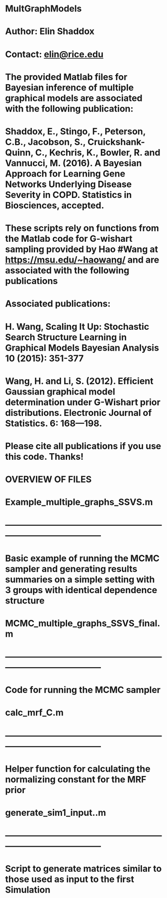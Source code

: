 # MultGraphModels
# Author: Elin Shaddox
# Contact: elin@rice.edu
#
# The provided Matlab files for Bayesian inference of multiple graphical models are  associated with the following publication:
#
# Shaddox, E., Stingo, F., Peterson, C.B., Jacobson, S., Cruickshank-Quinn, C., Kechris, K., Bowler, R. and Vannucci, M. (2016). A Bayesian Approach for Learning Gene Networks Underlying Disease Severity in COPD. Statistics in Biosciences, accepted.
#
# These scripts rely on functions from the Matlab code for G-wishart sampling provided by Hao #Wang at https://msu.edu/~haowang/ and are associated with the following publications
#
# Associated publications:
# H. Wang, Scaling It Up: Stochastic Search Structure Learning in Graphical Models Bayesian Analysis 10 (2015): 351-377
#
# Wang, H. and Li, S. (2012). Efficient Gaussian graphical model determination under G-Wishart prior distributions. Electronic Journal of Statistics. 6: 168—198.
#
# Please cite all publications if you use this code. Thanks!
#
# OVERVIEW OF FILES 
#
# Example_multiple_graphs_SSVS.m
# —————————————————————————————
# Basic example of running the MCMC sampler and generating results summaries on a simple setting with 3 groups with identical dependence structure
#
# MCMC_multiple_graphs_SSVS_final.m
# —————————————————————————————
# Code for running the MCMC sampler
#
# calc_mrf_C.m
# —————————————————————————————
# Helper function for calculating the normalizing constant for the MRF prior
#
# generate_sim1_input..m
# —————————————————————————————
# Script to generate matrices similar to those used as input to the first Simulation
#
#
